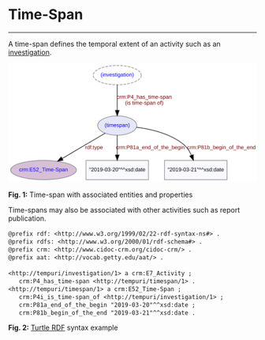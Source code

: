 # Time-Span
***

A time-span defines the temporal extent of an activity such as an [investigation](ld4he-investigation.md).
 
![timespan](img/ld4he-timespan.svg)

**Fig. 1:** Time-span with associated entities and properties

Time-spans may also be associated with other activities such as report publication.

```Turtle
@prefix rdf: <http://www.w3.org/1999/02/22-rdf-syntax-ns#> .
@prefix rdfs: <http://www.w3.org/2000/01/rdf-schema#> .
@prefix crm: <http://www.cidoc-crm.org/cidoc-crm/> .
@prefix aat: <http://vocab.getty.edu/aat/> .

<http://tempuri/investigation/1> a crm:E7_Activity ;
   crm:P4_has_time-span <http://tempuri/timespan/1> .  
<http://tempuri/timespan/1> a crm:E52_Time-Span ;
   crm:P4i_is_time-span_of <http://tempuri/investigation/1> ;
   crm:P81a_end_of_the_begin "2019-03-20"^^xsd:date ;
   crm:P81b_begin_of_the_end "2019-03-21"^^xsd:date .   
```
**Fig. 2:** [Turtle RDF](https://www.w3.org/TR/turtle/) syntax example